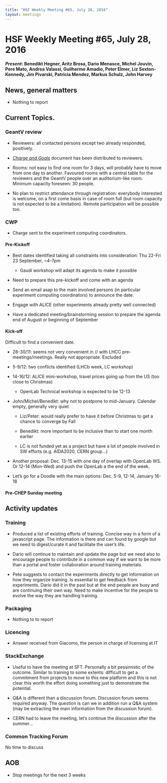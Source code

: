 ```yaml
---
title: "HSF Weekly Meeting #65, July 28, 2016"
layout: meetings
---
```


# HSF Weekly Meeting #65, July 28, 2016

#### *Present*: Benedikt Hegner, Aritz Brosa, Dario Menasce, Michel Jouvin, Pere Mato, Andrea Valassi, Guilherme Amadio, Peter Elmer, Liz Sexton-Kennedy, Jim Pivarski, Patricia Mendez, Markus Schulz, John Harvey

## News, general matters

-   Nothing to report

## Current Topics.

### GeantV review

-   Reviewers: all contacted persons except two already responded, positively.

-   [*Charge and Goals*](https://docs.google.com/document/d/104EPbRpOC6cqCtDF4tzHLE0KSrvlL2Ic_xexiDfYtO0/edit?usp=sharing) document has been distributed to reviewers.

-   Rooms: not easy to find one room for 3 days, will probably have to move from one day to another. Favoured rooms with a central table for the reviewers and the GeantV people over an auditorium-like room. Minimum capacity foreseen: 30 people.

-   No plan to restrict attendance through registration: everybody interested is welcome, on a first come basis in case of room full (but room capacity is not expected to be a limitation). Remote participation will be possible too.

### CWP

-   Charge sent to the experiment computing coordinators.

#### Pre-Kickoff

-   Best dates identified taking all constraints into consideration: Thu 22-Fri 23 September, ~4-7pm

    -   Gaudi workshop will adapt its agenda to make it possible

-   Need to prepare this pre-kickoff and come with an agenda

-   Send an email asap to the main involved persons (in particular experiment computing coordinators) to announce the date.

-   Engage with ALICE (other experiments already pretty well connected)

-   Have a dedicated meeting/brainstorming session to prepare the agenda end of August or beginning of September

#### Kick-off

Difficult to find a convenient date.

-   28-30/11: seems not very convenient in // with LHCC pre-meetings/meetings. Really not appropriate. Excluded

-   5-9/12: two conflicts identified (LHCb week, LC workshop)

-   14-16/12: ALICE mini-workshop, travel prices going up from the US (too close to Christmas)

    -   OpenLab Technical workshop is expected to be 12-13

-   John/Michel/Benedikt: why not to postpone to mid-January. Calendar empty, generally very quiet

    -   Liz/Peter: would really prefer to have it before Christmas to get a chance to converge by Fall

    -   Benedikt: more important to be inclusive than to start one month earlier

    -   LC is not funded yet as a project but have a lot of people involved in SW efforts (e.g. AIDA2020, CERN group…)

-   Another proposal: Dec. 13-15 with one day of overlap with OpenLab WS. Or 12-14 (Mon-Wed) and push the OpenLab a the end of the week.

-   Let’s go for a Doodle with the main options: Dec. 5-9, 12-14, January 16-18

#### Pre-CHEP Sunday meeting

## Activity updates

### Training

-   Produced a list of existing efforts of training. Concise way in a form of a javascript page. The information is there and can found by google but we need to digest/curate it and facilitate the user’s life.

-   Dario will continue to maintain and update the page but we need also to encourage people to contribute in a common way if we want to be more than a portal and foster collaboration around training materials.

-   Pete suggests to contact the experiments directly to get information on how they organize training. Is essential to get feedback from experiments. Dario did it in the past but at the end people are busy and are continuing their own way. Need to make incentive for the people to evolve the way they are handling training.

### Packaging

-   Nothing to to report

### Licencing

-   Answer received from Giacomo, the person in charge of licensing at IT

### StackExchange

-   Useful to have the meeting at SFT. Personally a bit pessimistic of the outcome. Similar to training to some extents: difficult to get a commitment from projects to move to this new platform and this is not clear this worth the effort doing something just to demonstrate the potential.

-   Q&A is different than a discussion forum. Discussion forum seems required anyway. The question is can we in addition run a Q&A system (may be extracting the main information from the discussion forum).

-   CERN had to leave the meeting, let’s continue the discussion after the summer...

### Common Tracking Forum

No time to discuss

## AOB

-   Stop meetings for the next 3 weeks


